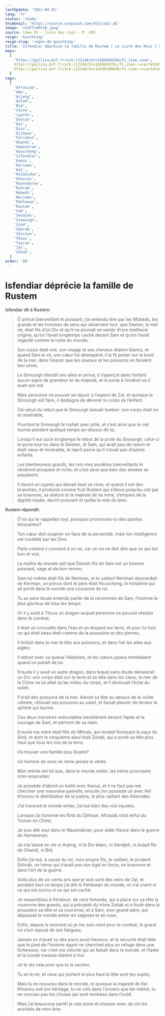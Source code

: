 ```yaml
---
lastUpdate: '2021-04-25'
lang: 'fr'
status: 'ready'
thumbnail: 'https://source.unsplash.com/4SjCceZv_aE'
image: 'cGJFTv66ttQ.jpeg'
source: tome IV - livre des rois - P. 493
reign: 'Guschtasp'
reign-slug: 'regne-de-guschtasp'
title: 'Isfendiar déprécie la famille de Rustem | Le Livre des Rois | Shâhnâmeh'
maps:
  [
    'https://gallica.bnf.fr/ark:/12148/btv1b8468919d/f1.item.zoom',
    https://gallica.bnf.fr/ark:/12148/btv1b5963670z/f1.item.r=carte%20touran.zoom,
    https://gallica.bnf.fr/ark:/12148/btv1b550108649/f1.item.r=carte%20touran.zoom,
  ]
tags:
  [
    'Afrasiab',
    'âme',
    'Arjeng',
    'Aulad',
    'Bid',
    'Chine',
    'cyprès',
    'Destan',
    'Div',
    'Divs',
    'Djihoun',
    'Feridoun',
    'Ghandi',
    'Hamaveran',
    'Houscheng',
    'Isfendiar',
    'Kaous',
    'Keriman',
    'Keï',
    'Keïanides',
    'Khosrou',
    'Mazenderan',
    'Mihrab',
    'Mobeds',
    'Neriman',
    'Pehlewan',
    'Rustem',
    'Sam',
    'Sendjeh',
    'Simourgh',
    'Sind',
    'Sohrab',
    'Séistan',
    'Thous',
    'Touran',
    'Zal',
    'Zohak',
  ]
order: '68'
---
```


# Isfendiar déprécie la famille de Rustem

Isfendiar dit à Rustem:

> Ô prince bienveillant et puissant, j’ai entendu dire par les Mobeds, les grands et les hommes de sens qui observent tout, que Destan, le mal né, était fils d’un Div et qu’il ne pouvait se vanter d’une meilleure origine, qu’on l’avait longtemps caché devant Sam et qu’on l’avait regardé comme la ruine du monde;
>
> Son corps était noir, son visage et ses cheveux étaient blancs, et quand Sam le vit, son cœur fut désespéré; il le fit porter sur le bord de la mer, dans l’espoir que les oiseaux et les poissons en feraient leur proie;
>
> Le Simourgh étendit ses ailes et arriva, il n’aperçut dans l’enfant aucun signe de grandeur et de majesté, et le porta à l’endroit où il avait son nid.
>
> Mais personne ne pouvait se réjouir à l’aspect de Zal, et quoique le Simourgh eût faim, il dédaigna de dévorer le corps de l’enfant.
>
> Zal vécut du rebut que le Simourgh laissait tomber: son corps était nu et misérable;
>
> Pourtant le Simourgh le traitait avec pitié, et c’est ainsi que le ciel tourna pendant quelque temps au-dessus de lui.
>
> Lorsqu’il eut sucé longtemps le rebut de la proie du Simourgh, celui-ci le porta tout nu dans le Séistan, et Sam, qui avait peu de raison et était vieux et misérable, le reprit parce qu’il n’avait pas d’autres enfants.
>
> Les bienheureux grands, les rois mes ancêtres bienveillants le rendirent prospère et riche, et c’est ainsi que bien des années se passèrent;
>
> Il devint un cyprès qui élevait haut sa cime, et quand il eut des branches, il produisit comme fruit Rustem qui s’éleva jusqu’au ciel par sa bravoure, sa stature et la majesté de sa mine, s’empara de la dignité royale, devint puissant et quitta la voie du bien.

Rustem répondit:

> Ô toi qui te rappelles tout, pourquoi prononces-tu des paroles blessantes?
>
> Ton cœur doit soupirer en face de la perversité, mais ton intelligence est troublée par les Divs.
>
> Parle comme il convient à un roi, car un roi ne doit dire que ce qui est bon et vrai.
>
> Le maître du monde sait que Destan fils de Sam est un homme puissant, sage et de bon renom;
>
> Sam lui-même était fils de Neriman, et le vaillant Neriman descendait de Keriman, un prince dont le père était Houscheng, le troisième qui ait porté dans le monde une couronne de roi.
>
> Tu as sans doute entendu parler de la renommée de Sam, l’homme le plus glorieux de tous les temps.
>
> Or il y avait à Thous un dragon auquel personne ne pouvait résister dans le combat;
>
> Il était un crocodile dans l’eau et un léopard sur terre, et pour lui tout ce qui était beau était comme de la poussière et des pierres;
>
> Il brûlait dans la mer la tête aux poissons, et dans l’air les ailes aux aigles;
>
> Il attirait avec sa queue l’éléphant, et les cœurs joyeux tremblaient quand on parlait de lui.
>
> Ensuite il y avait un autre dragon, dans lequel sans doute demeurait un Div: son corps était sur la terre et sa tête dans les cieux; la mer de la Chine ne lui allait qu’au milieu du corps, et il diminuait l’éclat du soleil;
>
> Il tirait des poissons de la mer, élevait sa tête au dessus de la voûte céleste, rôtissait ses poissons au soleil, et faisait pleurer de terreur la sphère qui tourne.
>
> Ces deux monstres redoutables tremblèrent devant l’épée et le courage de Sam, et périrent de sa main.
>
> Ensuite ma mère était fille de Mihrab, qui rendait florissant le pays du Sind, et dont le cinquième aïeul était Zohak, qui a porté sa tête plus haut que tous les rois de la terre.
>
> Où trouver une famille plus illustre?
>
> Un homme de sens ne renie jamais la vérité.
>
> Mon mérite est tel que, dans le monde entier, les héros pourraient m’en emprunter.
>
> Je possède d’abord un traité avec Kaous, et il ne faut pas me chercher une mauvaise querelle, ensuite j’en possède un avec Keï Khosrou le distributeur de la justice, le plus vaillant des Keïanides.
>
> J’ai traversé le monde entier, j’ai tué bien des rois injustes.
>
> Lorsque j’ai traversé les flots du Djihoun, Afrasiab s’est enfui du Touran en Chine;
>
> Je suis allé seul dans le Mazenderan, pour aider Kaous dans la guerre de Hamaveran;
>
> Je n’ai laissé en vie ni Arjeng, ni le Div blanc, ni Sendjeh, ni Aulad fils de Ghandi, ni Bid;
>
> Enfin j’ai tué, à cause du roi, mon propre fils, le vaillant, le prudent Sohrab, un héros qui n’avait pas son égal en force, en bravoure et dans l’art de la guerre.
>
> Voilà plus de six cents ans que je suis sorti des reins de Zal, et pendant tout ce temps j’ai été le Pehlewan du monde, et n’ai craint ni ce qui est connu ni ce qui est caché.
>
> Je ressemblais à Feridoun, de race fortunée, qui a placé sur sa tête la couronne des grands, qui a précipité du trône Zohak et a foulé dans la poussière sa tête et sa couronne, et à Sam, mon grand-père, qui dépassait le monde entier en sagesse et en ruse;
>
> Enfin, depuis le moment où je me suis ceint pour le combat, le grand roi s’est reposé de ses fatigues;
>
> Jamais on n’avait vu des jours aussi heureux, et la sécurité était telle que le pied de l’homme égaré ne cherchait plus un refuge dans une forteresse; car c’est ma volonté qui se faisait dans le monde, et l’épée et la lourde massue étaient à moi.
>
> Je te dis cela pour que tu le saches.
>
> Tu es le roi, et ceux qui portent le plus haut la tête sont tes sujets;
>
> Mais tu es nouveau dans le monde, et quoique la majesté de Keï Khosrou soit ton héritage, tu ne vois dans l’univers que toi-même, tu ne connais pas les choses qui sont tombées dans l’oubli.
>
> Mais j’ai beaucoup parlé! je vais boire et chasser avec du vin les anxiétés de mon âme.
